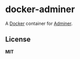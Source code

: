 # docker-adminer

A [Docker](https://docker.com/) container for [Adminer](http://www.adminer.org/).

## License

**MIT**
